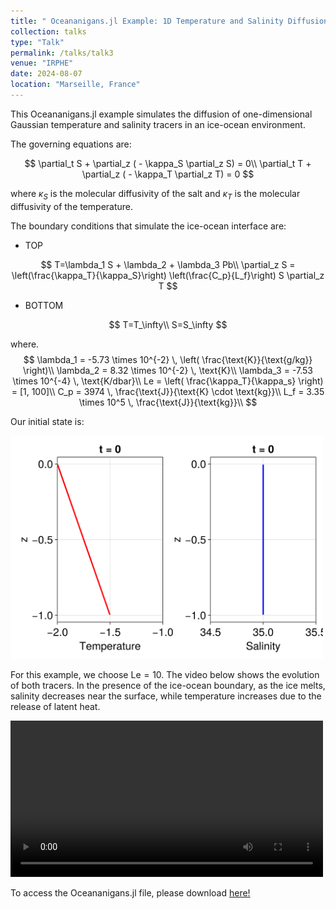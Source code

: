 ```yaml
---
title: " Oceananigans.jl Example: 1D Temperature and Salinity Diffusion at the ice-ocean interface"
collection: talks
type: "Talk"
permalink: /talks/talk3
venue: "IRPHE"
date: 2024-08-07
location: "Marseille, France"
---
```


This Oceananigans.jl example simulates the diffusion of one-dimensional Gaussian temperature and salinity tracers in an ice-ocean environment.

The governing equations are:

$$
\partial_t S + \partial_z ( - \kappa_S \partial_z S) = 0\\
\partial_t T + \partial_z ( - \kappa_T \partial_z T) = 0
$$

where $\kappa_S$ is the molecular diffusivity of the salt and $\kappa_T$ is the molecular diffusivity of the temperature.

The boundary conditions that simulate the ice-ocean interface are:

- TOP

$$
T=\lambda_1 S + \lambda_2 + \lambda_3 Pb\\
\partial_z S = \left(\frac{\kappa_T}{\kappa_S}\right) \left(\frac{C_p}{L_f}\right) S \partial_z T
$$

- BOTTOM

$$
T=T_\infty\\
S=S_\infty
$$

where.
$$
\lambda_1 = -5.73 \times 10^{-2} \, \left( \frac{\text{K}}{\text{g/kg}} \right)\\
\lambda_2 = 8.32 \times 10^{-2} \, \text{K}\\
\lambda_3 = -7.53 \times 10^{-4} \, \text{K/dbar}\\
Le = \left( \frac{\kappa_T}{\kappa_s} \right) = [1, 100]\\
C_p = 3974 \, \frac{\text{J}}{\text{K} \cdot \text{kg}}\\
L_f = 3.35 \times 10^5 \, \frac{\text{J}}{\text{kg}}\\
$$


Our initial state is:

<img src="/images/Exemples/IC_TS_iceocean.png" width="500">

For this example, we choose $\text{Le} = 10$. The video below shows the evolution of both tracers. In the presence of the ice-ocean boundary, as the ice melts, salinity decreases near the surface, while temperature increases due to the release of latent heat.


<video src="/videos/Exemples/one_dimensional_diffusion_TS_iceocean.mp4" width="500" controls></video>

To access the Oceananigans.jl file, please download
[here!](http://sofiallende.github.io/files/Exemples/one_dimensional_diffusionTS_iceoceanBC.jl)


